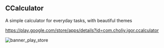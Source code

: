 ## CCalculator

A simple calculator for everyday tasks, with beautiful themes

https://play.google.com/store/apps/details?id=com.choliy.igor.ccalculator

![banner_play_store](https://cloud.githubusercontent.com/assets/18271015/23707661/dd4e8096-041b-11e7-8a00-4da4e9c16bba.png)
